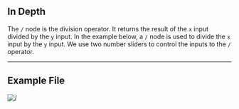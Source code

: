 ## In Depth
The `/` node is the division operator. It returns the result of the `x` input divided by the `y` input. In the example below, a `/` node is used to divide the `x` input by the `y` input. We use two number sliders to control the inputs to the `/` operator.
___
## Example File

![/](./RJPNVMUCMMSEGIM6AUPEVXRNDVN3YZY4PAIFDPYUG6EXZPP6UDYQ_img.jpg)
